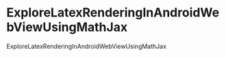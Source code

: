 # ExploreLatexRenderingInAndroidWebViewUsingMathJax
ExploreLatexRenderingInAndroidWebViewUsingMathJax
